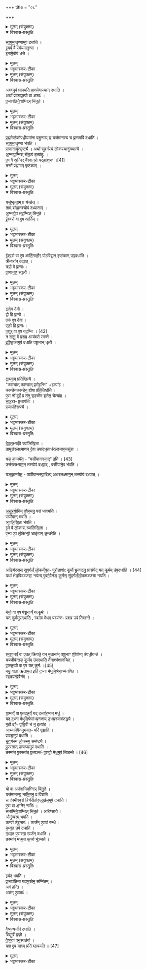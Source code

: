 +++
title = "०८"

+++


<details><summary>मूलम् (संयुक्तम्)</summary>

स्व॒य॒मा॒तृ॒ण्णामुप॑ दधाती॒यव्ँवै स्व॑यमातृ॒ण्णेमामे॒वोप॑ ध॒त्ते
</details>

<details open><summary>विश्वास-प्रस्तुतिः</summary>

स्व॒य॒मा॒तृ॒ण्णामुप॑ दधाति ।  
इ॒यव्ँ वै स्व॑यमातृ॒ण्णा ।  
इ॒मामे॒वोप॑ धत्ते ।  
</details>

<details><summary>मूलम्</summary>

स्व॒य॒मा॒तृ॒ण्णामुप॑ दधाति ।  
इ॒यव्ँ वै स्व॑यमातृ॒ण्णा ।  
इ॒मामे॒वोप॑ धत्ते ।  
</details>

<details><summary>भट्टभास्कर-टीका</summary>

1स्वयमातृण्णामिति ॥ स्वयमेव शर्करां छिद्रिताम् । 'स्वयं क्तेन' इति समासः । कृदुत्तरपदप्रकृतिस्वरत्वम् । इयमिति । पृथिवीकल्पा, छिद्रवत्त्वाद्वा ॥
</details>

<details><summary>मूलम् (संयुक्तम्)</summary>

ऽश्व॒मुप॑ घ्रापयति प्रा॒णमे॒वास्या॑न्दधा॒त्यथो॑ प्राजाप॒त्यो वा अश्वᳶ॑ प्र॒जाप॑तिनै॒वाग्निञ्चि॑नुते
</details>

<details open><summary>विश्वास-प्रस्तुतिः</summary>

अश्व॒मुप॑ घ्रापयति प्रा॒णमे॒वास्या॑न् दधाति ।  
अथो॑ प्राजाप॒त्यो वा अश्वः॑ ।   
प्र॒जाप॑तिनै॒वाग्निञ् चि॑नुते ।  
</details>

<details><summary>मूलम्</summary>

अश्व॒मुप॑ घ्रापयति प्रा॒णमे॒वास्या॑न् दधाति ।  
अथो॑ प्राजाप॒त्यो वा अश्वः॑ ।   
प्र॒जाप॑तिनै॒वाग्निञ् चि॑नुते ।  
</details>

<details><summary>भट्टभास्कर-टीका</summary>

2अश्वमित्यादि । गतम् ॥
</details>

<details><summary>मूलम् (संयुक्तम्)</summary>

प्रथ॒मेष्ट॑कोपधी॒यमा॑ना पशू॒नाञ्च॒ यज॑मानस्य च प्रा॒णमपि॑ दधाति स्वयमातृ॒ण्णा भ॑वति प्रा॒णाना॒मुत्सृ॑ष्ट्या॒ अथो॑ सुव॒र्गस्य॑ लो॒कस्यानु॑ख्यात्या अ॒ग्नाव॒ग्निश्चे॑त॒व्य॑ इत्या॑हुरे॒ष वै [41]  
अ॒ग्निर्वै॑श्वान॒रो यद्ब्रा॑ह्म॒णस्तस्मै॑ प्रथ॒मामिष्ट॑का॒य्ँ
</details>

<details open><summary>विश्वास-प्रस्तुतिः</summary>

प्र॒थ॒मेष्ट॑कोपधी॒यमा॑ना पशू॒नाञ् च॒ यज॑मानस्य च प्रा॒णमपि॑ दधाति ।   
स्व॒य॒मा॒तृ॒ण्णा भ॑वति ।  
प्रा॒णाना॒मुत्सृ॑ष्ट्यै । अथो॑ सुव॒र्गस्य॑ लो॒कस्यानु॑ख्यात्यै ।  
अ॒ग्नाव॒ग्निश् चे॑त॒व्य॑ इत्या॑हुः ।   
ए॒ष वै  अ॒ग्निर् वै॑श्वान॒रो यद्ब्रा॑ह्म॒णः ।[41]   
तस्मै॑ प्रथ॒माम् इष्ट॑काम् ।  
</details>

<details><summary>मूलम्</summary>

प्र॒थ॒मेष्ट॑कोपधी॒यमा॑ना पशू॒नाञ् च॒ यज॑मानस्य च प्रा॒णमपि॑ दधाति ।   
स्व॒य॒मा॒तृ॒ण्णा भ॑वति ।  
प्रा॒णाना॒मुत्सृ॑ष्ट्यै । अथो॑ सुव॒र्गस्य॑ लो॒कस्यानु॑ख्यात्यै ।  
अ॒ग्नाव॒ग्निश् चे॑त॒व्य॑ इत्या॑हुः ।   
ए॒ष वै  अ॒ग्निर् वै॑श्वान॒रो यद्ब्रा॑ह्म॒णः ।[41]   
तस्मै॑ प्रथ॒माम् इष्ट॑काम् ।  
</details>

<details><summary>भट्टभास्कर-टीका</summary>

3प्रथमेति ॥ प्रथमं उपधीयमाना अपिदधाति । तच्च स्वयमातृण्णायाः छिद्रवत्तया प्राणानामुत्सृष्ट्यै भवति । सुवर्गस्य लोकस्य अनुख्यात्यै अनुवीक्षणाय भवति ॥
</details>

<details><summary>मूलम् (संयुक्तम्)</summary>

यजु॑ष्कृता॒म्प्र य॑च्छे॒त्ताम्ब्रा॑ह्म॒णश्चोप॑ दध्याताम॒ग्नावे॒व तद॒ग्निञ्चि॑नुत ईश्व॒रो वा ए॒ष आर्ति॒म
</details>

<details open><summary>विश्वास-प्रस्तुतिः</summary>

यजु॑ष्कृता॒म् प्र य॑च्छेत् ।  
ताम् ब्रा॑ह्म॒णश्चोप॑ दध्याताम् ।  
अ॒ग्नावे॒व तद॒ग्निञ् चि॑नुते ।  
ई॒श्व॒रो वा ए॒ष आर्ति॑म् ।  
</details>

<details><summary>मूलम्</summary>

यजु॑ष्कृता॒म् प्र य॑च्छेत् ।  
ताम् ब्रा॑ह्म॒णश्चोप॑ दध्याताम् ।  
अ॒ग्नावे॒व तद॒ग्निञ् चि॑नुते ।  
ई॒श्व॒रो वा ए॒ष आर्ति॑म् ।  
</details>

<details><summary>भट्टभास्कर-टीका</summary>

4यजुष्कृतामिति ॥ 'ध्रुवाऽसि धरुणा' इत्यनेन मन्त्रेणाभिमृष्टाम् । ब्राह्मणश्चेति । अध्वर्युश्च सहोपदध्याताम् । अब्राह्मणस्याप्रसङ्गात् ब्राह्मणग्रहणं जातिमात्रप्रतिपत्त्यर्थम् । तेनाविद्वान् गृह्यते । वक्ष्यति च - 'योऽविद्वानिष्टकामुपदधाति' इति ॥
</details>

<details><summary>मूलम् (संयुक्तम्)</summary>

ईश्व॒रो वा ए॒ष आर्ति॒मार्तो॒र्योऽवि॑द्वा॒निष्ट॑कामुप॒दधा॑ति॒ त्रीन्वरा॑न्दद्या॒त्त्रयो॒ वै प्रा॒णाᳶ प्रा॒णाना॒ꣳ॒ स्पृत्यै॒
</details>

<details open><summary>विश्वास-प्रस्तुतिः</summary>

ई॒श्व॒रो वा ए॒ष आर्ति॒मार्तो॒र् योऽवि॑द्वा॒न् इष्ट॑काम् उप॒दधा॑ति ।  
त्रीन्वरा॑न् दद्यात् ।  
त्रयो॒ वै प्रा॒णाः ।  
प्रा॒णाना॒ꣳ॒ स्पृत्यै॑ ।  
</details>

<details><summary>मूलम्</summary>

ई॒श्व॒रो वा ए॒ष आर्ति॒मार्तो॒र् योऽवि॑द्वा॒न् इष्ट॑काम् उप॒दधा॑ति ।  
त्रीन्वरा॑न् दद्यात् ।  
त्रयो॒ वै प्रा॒णाः ।  
प्रा॒णाना॒ꣳ॒ स्पृत्यै॑ ।  
</details>

<details><summary>भट्टभास्कर-टीका</summary>

5आर्तोरिति ॥ 'ईश्वरे तोसुन्कसुनौ' इति तोसुन् । उभयत्रापि 'तादौ च' इति गतेः प्रकृतिस्वरत्वम् । गोपोषं पुष्णातीतिवदेको धात्वर्थसामान्यवचनः । वरानिति । चतुर्वर्षा गौर्वरः । त्रय इति । प्रापानव्यानाः 'प्राण्यापान्यव्यान्य' इत्यादौ त्रयाणामेव ग्रहणात् । स्पृत्यै । स्पृ प्रीतौ ॥
</details>

<details><summary>मूलम् (संयुक्तम्)</summary>

द्वावे॒व देयौ॒ द्वौ हि प्रा॒णावेक॑ ए॒व देय॒ एको॒ हि प्रा॒णᳶ प॒शुः [42]  
वा ए॒ष यद॒ग्निर्न खलु॒ वै प॒शव॒ आय॑वसे रमन्ते दूर्वेष्ट॒कामुप॑ दधाति पशू॒नान्धृत्यै॒
</details>

<details open><summary>विश्वास-प्रस्तुतिः</summary>

द्वावे॒व देयौ॑ ।  
द्वौ हि प्रा॒णौ ।  
एक॑ ए॒व देयः॑ ।  
एको॒ हि प्रा॒णः ।  
प॒शुर्  वा ए॒ष यद॒ग्निः । [42]  
न खलु॒ वै प॒शव॒ आय॑वसे रमन्ते ।  
दू॒र्वे॒ष्ट॒कामुप॑ दधाति पशू॒नान् धृत्यै॑ ।  
</details>

<details><summary>मूलम्</summary>

द्वावे॒व देयौ॑ ।  
द्वौ हि प्रा॒णौ ।  
एक॑ ए॒व देयः॑ ।  
एको॒ हि प्रा॒णः ।  
प॒शुर्  वा ए॒ष यद॒ग्निः । [42]  
न खलु॒ वै प॒शव॒ आय॑वसे रमन्ते ।  
दू॒र्वे॒ष्ट॒कामुप॑ दधाति पशू॒नान् धृत्यै॑ ।  
</details>

<details><summary>भट्टभास्कर-टीका</summary>

6प्राणापानौ 'प्राणापानौ मृत्योर्मा पातम्' इत्यादौ द्वयोरेव तयोर्ग्रहणात् । एको हीति । अन्येषां तद्विकल्पत्वान्मुख्यो गृह्यते । पशुर्वा इति । पशुसदृशोऽयमग्निः यत्र चरितव्यः तत्रैव रमन्ते खल्विति । यवसो घासः स एवायवसः स्वार्थिकोऽञ् । यवसाभावे न रमन्ते । यद्वा - यवसरहितो देशः आयवसः; छान्दसो वर्णविकारः । 'नञ्सुभ्याम्' इत्येतद्बाधित्वा बहुव्रीहिस्वरः पूर्वपदप्रकृतिस्वरत्वम् । यद्वा - आङीषदर्थे, अल्पभक्ष्ये देशे पशवो न रमन्ते । तस्मात् दूर्वेष्टकामुपदधाति प्रभूततृणत्वाय ॥
</details>

<details><summary>मूलम् (संयुक्तम्)</summary>

द्वाभ्या॒म्प्रति॑ष्ठित्यै॒ काण्डा॑त्काण्डात्प्र॒रोह॒न्तीत्या॑ह॒ काण्डे॑नकाण्डेन॒ ह्ये॑षा प्र॑ति॒तिष्ठ॑त्ये॒वा नो॑ दूर्वे॒ प्र त॑नु स॒हस्रे॑ण श॒तेन॒ चेत्या॑ह साह॒स्रᳶ प्र॒जाप॑तिᳶ प्र॒जाप॑ते॒राप्त्यै॑
</details>

<details open><summary>विश्वास-प्रस्तुतिः</summary>

द्वाभ्या॒म् प्रति॑ष्ठित्यै ।  
"काण्डा॑त् काण्डात् प्र॒रोह॒न्ति॑" +इत्या॑ह ।  
काण्डे॑नकाण्डेन॒ ह्ये॑षा प्र॑ति॒तिष्ठ॑ति ।  
ए॒वा नो॑ दूर्वे॒ प्र त॑नु स॒हस्रे॑ण श॒तेन॒ चेत्या॑ह ।  
सा॒ह॒स्रᳶ प्र॒जाप॑तिः ।  
प्र॒जाप॑ते॒राप्त्यै॑ ।  
</details>

<details><summary>मूलम्</summary>

द्वाभ्या॒म् प्रति॑ष्ठित्यै ।  
"काण्डा॑त् काण्डात् प्र॒रोह॒न्ति॑" +इत्या॑ह ।  
काण्डे॑नकाण्डेन॒ ह्ये॑षा प्र॑ति॒तिष्ठ॑ति ।  
ए॒वा नो॑ दूर्वे॒ प्र त॑नु स॒हस्रे॑ण श॒तेन॒ चेत्या॑ह ।  
सा॒ह॒स्रᳶ प्र॒जाप॑तिः ।  
प्र॒जाप॑ते॒राप्त्यै॑ ।  
</details>

<details><summary>भट्टभास्कर-टीका</summary>

7द्वाभ्यामिति ॥ 'काण्डात्काण्डात्' 'या शतेन' इत्येताभ्यां प्रतिष्ठित्यै भवति पशूनाम् । काण्डेनकाण्डेन हीति । सर्वेण काण्डेन ह्येषा पृथिव्यां प्रतिष्ठिता भवति । साहस्र इति । सहस्रलाभहेतुः । 'शतमानविंशतिक' इत्यण् ॥
</details>

<details><summary>मूलम् (संयुक्तम्)</summary>

देवल॒क्ष्मव्ँवै त्र्या॑लिखि॒ता तामुत्त॑रलक्ष्माणन्दे॒वा उपा॑दध॒ताध॑रलक्ष्माण॒मसु॑रा॒ यम् [43]  
का॒मये॑त॒ वसी॑यान्त्स्या॒दित्युत्त॑रलक्ष्माण॒न्तस्योप॑ दध्या॒द्वसी॑याने॒व भ॑वति॒ यङ्का॒मये॑त॒ पापी॑यान्त्स्या॒दित्यध॑रलक्ष्माण॒न्तस्योप॑ दध्याद्
</details>

<details open><summary>विश्वास-प्रस्तुतिः</summary>

दे॒व॒ल॒क्ष्मव्ँवै त्र्या॑लिखि॒ता ।   
तामुत्त॑रलक्ष्माणन् दे॒वा उपा॑दध॒ताध॑रलक्ष्माण॒मसु॑राः ।  

यङ् का॒मये॑त॒ - "वसी॑यान्त्स्या॒द्" इति॑ । [43]  
उत्त॑रलक्ष्माण॒न् तस्योप॑ दध्या॒द् , वसी॑याने॒व भ॑वति ।  

यङ्का॒मये॑त॒ - पापी॑यान्त्स्या॒दित्य् अध॑रलक्ष्माण॒न् तस्योप॑ दध्यात् ।  
</details>

<details><summary>मूलम्</summary>

दे॒व॒ल॒क्ष्मव्ँवै त्र्या॑लिखि॒ता ।   
तामुत्त॑रलक्ष्माणन् दे॒वा उपा॑दध॒ताध॑रलक्ष्माण॒मसु॑राः ।  

यङ् का॒मये॑त॒ - "वसी॑यान्त्स्या॒द्" इति॑ । [43]  
उत्त॑रलक्ष्माण॒न् तस्योप॑ दध्या॒द् , वसी॑याने॒व भ॑वति ।  

यङ्का॒मये॑त॒ - पापी॑यान्त्स्या॒दित्य् अध॑रलक्ष्माण॒न् तस्योप॑ दध्यात् ।  
</details>

<details><summary>भट्टभास्कर-टीका</summary>

8देवलक्ष्ममित्यादि ॥ देवसम्बन्धि लक्षणं देवलक्ष्मम् । 'नपुंसकादन्यतरस्याम्' इत्यच् समासान्तः । यदियमषाढा त्र्यालिखिता भवति । त्रिरालिखिता त्र्यालिखिता । वृत्तौ सुजर्थोऽन्तर्भवति सप्तपर्णादिषु विस्पेव भवति? तिसृभिः लेखाभिरङ्कितेति यावत् । तामित्यादि । असुरा इति । उपादधतेत्येव । वसीयान् वसुमत्तरः । 'विन्मतोर्लुक्' 'टेः' इति टिलोपः ॥
</details>

<details><summary>मूलम् (संयुक्तम्)</summary>

सुरयो॒निमे॒वैन॒मनु॒ परा॑ भावयति॒ पापी॑यान्भवति त्र्यालिखि॒ता भ॑वती॒मे वै लो॒कास्त्र्या॑लिखि॒तैभ्य ए॒व लो॒केभ्यो॒ भ्रातृ॑व्यम॒न्तरे॒त्य्
</details>

<details open><summary>विश्वास-प्रस्तुतिः</summary>

अ॒सु॒र॒यो॒निम् ए॒वैन॒मनु॒ परा॑ भावयति ।  
पापी॑यान् भवति ।  
त्र्या॒लि॒खि॒ता भ॑वति ।  
इ॒मे वै लो॒कास् त्र्या॑लिखि॒ता ।  
ए॒भ्य ए॒व लो॒केभ्यो॒ भ्रातृ॑व्यम् अ॒न्तरे॑ति ।  
</details>

<details><summary>मूलम्</summary>

अ॒सु॒र॒यो॒निम् ए॒वैन॒मनु॒ परा॑ भावयति ।  
पापी॑यान् भवति ।  
त्र्या॒लि॒खि॒ता भ॑वति ।  
इ॒मे वै लो॒कास् त्र्या॑लिखि॒ता ।  
ए॒भ्य ए॒व लो॒केभ्यो॒ भ्रातृ॑व्यम् अ॒न्तरे॑ति ।  
</details>

<details><summary>भट्टभास्कर-टीका</summary>

9असुरयोनिमिति ॥ असुरयोनिमनुप्रविष्टं एतं पराभूतं करोति ॥
</details>

<details><summary>मूलम् (संयुक्तम्)</summary>

अङ्गि॑रसस्सुव॒र्गल्ँलो॒कय्ँय॒तᳶ पु॑रो॒डाश॑ᳵ कू॒र्मो भू॒त्वानु॒ प्रास॑र्पत् [44]  
यत्कू॒र्ममु॑प॒दधा॑ति॒ यथा॑ क्षेत्र॒विदञ्ज॑सा॒ नय॑त्ये॒वमे॒वैन॑ङ्कू॒र्मस्सु॑व॒र्गल्ँलो॒कमञ्ज॑सा नयति॒
</details>

<details open><summary>विश्वास-प्रस्तुतिः</summary>

अङ्गि॑रसस् सुव॒र्गल्ँ लो॒कय्ँय॒तᳶ पु॑रो॒डाश॑ᳵ कू॒र्मो भू॒त्वाऽनु॒ प्रास॑र्पद् यत् कू॒र्मम् उ॑प॒दधा॑ति । [44]  
यथा॑ क्षेत्र॒विदञ्ज॑सा॒ नय॑त्य् ए॒वमे॒वैन॑ङ् कू॒र्मस् सु॑व॒र्गल्ँलो॒कमञ्ज॑सा नयति ।  
</details>

<details><summary>मूलम्</summary>

अङ्गि॑रसस् सुव॒र्गल्ँ लो॒कय्ँय॒तᳶ पु॑रो॒डाश॑ᳵ कू॒र्मो भू॒त्वाऽनु॒ प्रास॑र्पद् यत् कू॒र्मम् उ॑प॒दधा॑ति । [44]  
यथा॑ क्षेत्र॒विदञ्ज॑सा॒ नय॑त्य् ए॒वमे॒वैन॑ङ् कू॒र्मस् सु॑व॒र्गल्ँलो॒कमञ्ज॑सा नयति ।  
</details>

<details><summary>भट्टभास्कर-टीका</summary>

10अङ्गिरस इत्यादि ॥ कूर्मोपधानविधिः । यथेति । क्षेत्रज्ञो ह्यञ्जसा नयति आर्जवेन नयति । एवं कूर्मोऽपि स्वर्गमार्गज्ञः अञ्जसा नयति ॥
</details>

<details><summary>मूलम् (संयुक्तम्)</summary>

मेधो॒ वा ए॒ष प॑शू॒नाय्ँयत्कू॒र्मो यत्कू॒र्ममु॑प॒दधा॑ति॒ स्वमे॒व मेध॒म्पश्य॑न्तᳶ प॒शव॒ उप॑ तिष्ठन्ते
</details>

<details open><summary>विश्वास-प्रस्तुतिः</summary>

मेधो॒ वा ए॒ष प॑शू॒नाय्ँ यत्कू॒र्मः ।  
यत् कू॒र्ममु॑प॒दधा॑ति॒ , स्वमे॒व मेध॒म् पश्य॑न्तᳶ प॒शव॒ उप॑ तिष्ठन्ते ।  
</details>

<details><summary>मूलम्</summary>

मेधो॒ वा ए॒ष प॑शू॒नाय्ँ यत्कू॒र्मः ।  
यत् कू॒र्ममु॑प॒दधा॑ति॒ , स्वमे॒व मेध॒म् पश्य॑न्तᳶ प॒शव॒ उप॑ तिष्ठन्ते ।  
</details>

<details><summary>भट्टभास्कर-टीका</summary>

11मेधो वा इत्यादि ॥ यज्ञतुल्यः इष्टसाधनत्वात् । उपतिष्ठन्ते समीपे तिष्ठन्ति । 'अकर्मकाच्च' इत्यात्मनेपदम् ॥
</details>

<details><summary>मूलम् (संयुक्तम्)</summary>

श्मशा॒नव्ँवा ए॒तत्क्रि॑यते॒ यन्मृ॒ताना॑म्पशू॒नाꣳ शी॒र्षाण्यु॑पधी॒यन्ते॒ यज्जीव॑न्तङ्कू॒र्ममु॑प॒दधा॑ति॒ तेनाश्म॑शानचिद्वास्त॒व्यो॑ वा ए॒ष यत् [45]  
कू॒र्मो मधु॒ वाता॑ ऋताय॒त इति॑ द॒ध्ना म॑धुमि॒श्रेणा॒भ्य॑नक्ति स्व॒दय॑त्ये॒वैन॑ङ्
</details>

<details open><summary>विश्वास-प्रस्तुतिः</summary>

श्म॒शा॒नव्ँ वा ए॒तत् क्रि॑यते॒ यन् मृ॒ताना॑म् पशू॒नाꣳ शी॒र्षाण्य् उ॑पधी॒यन्ते ।  
यज्जीव॑न्तङ् कू॒र्मम् उ॑प॒दधा॑ति॒ तेनाश्म॑शानचित् ।   
वा॒स्त॒व्यो॑ वा ए॒ष यत् कू॒र्मः ।[45]   
मधु॒ वाता॑ ऋताय॒त इति॑ द॒ध्ना म॑धुमि॒श्रेणा॒भ्य॑नक्ति ।   
स्व॒दय॑त्ये॒वैन॑म्  ।  
</details>

<details><summary>मूलम्</summary>

श्म॒शा॒नव्ँ वा ए॒तत् क्रि॑यते॒ यन् मृ॒ताना॑म् पशू॒नाꣳ शी॒र्षाण्य् उ॑पधी॒यन्ते ।  
यज्जीव॑न्तङ् कू॒र्मम् उ॑प॒दधा॑ति॒ तेनाश्म॑शानचित् ।   
वा॒स्त॒व्यो॑ वा ए॒ष यत् कू॒र्मः ।[45]   
मधु॒ वाता॑ ऋताय॒त इति॑ द॒ध्ना म॑धुमि॒श्रेणा॒भ्य॑नक्ति ।   
स्व॒दय॑त्ये॒वैन॑म्  ।  
</details>

<details><summary>भट्टभास्कर-टीका</summary>

12अश्मशानचिदिति ॥ श्मशानमिव चीयत इति । 'कर्मण्याख्यायाम्' इति क्विप् । वास्तव्य इति । सुखेन वस्ता वास्तव्यः । 'वसेस्तव्यत्कर्तरि णिच्च' इति तव्यत् । यस्मादनेन जीवता चिरं स्थातव्यमत्र तस्माद्दध्ना मधुमिश्रेणाभ्यनक्ति 'मधु वाता ऋतायते' इति तिसृभिः । एतत्स्वदयिता चिरं जीविष्यतीति । स्वदयतिः चुरादिरदन्तः ॥
</details>

<details><summary>मूलम् (संयुक्तम्)</summary>

ग्रा॒म्यव्ँ वा ए॒तदन्न॒य्ँयद्दध्या॑र॒ण्यम्मधु॒ यद्द॒ध्ना म॑धुमि॒श्रेणा॑भ्य॒नक्त्यु॒भय॒स्याव॑रुद्ध्यै म॒ही द्यौᳶ पृ॑थि॒वी च॑ न॒ इत्या॑हा॒भ्यामे॒वैन॑मुभ॒यत॒ᳶ परि॑ गृह्णाति॒ प्राञ्च॒मुप॑ दधाति॒ सुव॒र्गस्य॑ लो॒कस्य॒ सम॑ष्ट्यै पु॒रस्ता॑त्प्र॒त्यञ्च॒मुप॑ दधाति॒ तस्मा॑त् [46]  
पु॒रस्ता॑त्प्र॒त्यञ्चᳶ॑ प॒शवो॒ मेध॒मुप॑ तिष्ठन्ते॒
</details>

<details open><summary>विश्वास-प्रस्तुतिः</summary>

ग्रा॒म्यव्ँ  वा ए॒तदन्न॒य्ँ यद् दध्या॑र॒ण्यम् मधु॑ ।  
यद् द॒ध्ना म॑धुमि॒श्रेणा॑भ्य॒नक्त्य् उ॒भय॒स्याव॑रुद्ध्यै ।  
म॒ही द्यौᳶ पृ॑थि॒वी च॑ न॒ इत्या॑ह ।  
आ॒भ्यामे॒वैन॑मुभ॒यत॒ᳶ परि॑ गृह्णाति ।   
प्राञ्च॒मुप॑ दधाति ।  
सु॒व॒र्गस्य॑ लो॒कस्य॒ सम॑ष्ट्यै ।  
पु॒रस्ता॑त् प्र॒त्यञ्च॒मुप॑ दधाति ।  
तस्मा॑त्  पु॒रस्ता॑त् प्र॒त्यञ्चᳶ॑ प॒शवो॒ मेध॒मुप॑ तिष्ठन्ते । [46]  
</details>

<details><summary>मूलम्</summary>

ग्रा॒म्यव्ँ  वा ए॒तदन्न॒य्ँ यद् दध्या॑र॒ण्यम् मधु॑ ।  
यद् द॒ध्ना म॑धुमि॒श्रेणा॑भ्य॒नक्त्य् उ॒भय॒स्याव॑रुद्ध्यै ।  
म॒ही द्यौᳶ पृ॑थि॒वी च॑ न॒ इत्या॑ह ।  
आ॒भ्यामे॒वैन॑मुभ॒यत॒ᳶ परि॑ गृह्णाति ।   
प्राञ्च॒मुप॑ दधाति ।  
सु॒व॒र्गस्य॑ लो॒कस्य॒ सम॑ष्ट्यै ।  
पु॒रस्ता॑त् प्र॒त्यञ्च॒मुप॑ दधाति ।  
तस्मा॑त्  पु॒रस्ता॑त् प्र॒त्यञ्चᳶ॑ प॒शवो॒ मेध॒मुप॑ तिष्ठन्ते । [46]  
</details>

<details><summary>भट्टभास्कर-टीका</summary>

13ग्राम्यमिति ॥ 'ग्रामाद्यखञौ' इति यः । मही द्यौरिति गायत्र्या एनमवहारेण परिवेष्ट्य पुरस्तात्प्रत्यञ्चमुपदधाति । आभ्यामिति । द्यावापृथिवीभ्यामुपतिष्ठते इति । सङ्गतिकरणे आत्मनेपदम् ॥
</details>

<details><summary>मूलम् (संयुक्तम्)</summary>

यो वा अप॑नाभिम॒ग्निञ्चि॑नु॒ते यज॑मानस्य॒ नाभि॒मनु॒ प्र वि॑शति॒ स ए॑नमीश्व॒रो हिꣳसि॑तोरु॒लूख॑ल॒मुप॑ दधात्ये॒षा वा अ॒ग्नेर्नाभि॒स्सना॑भिमे॒वाग्निञ्चि॑नु॒तेऽहिꣳ॑साया॒ औ॑दुम्बरम्भव॒त्यूर्ग्वा उ॑दु॒म्बर॒ ऊर्ज॑मे॒वाव॑ रुन्द्धे मध्य॒त उप॑ दधाति मध्य॒त ए॒वास्मा॒ ऊर्ज॑न्दधाति॒ तस्मा॑न्मध्य॒त ऊ॒र्जा भु॑ञ्जत॒
</details>

<details open><summary>विश्वास-प्रस्तुतिः</summary>

यो वा अप॑नाभिम॒ग्निञ् चि॑नु॒ते ।  
यज॑मानस्य॒ नाभि॒मनु॒ प्र वि॑शति ।  
स ए॑नमीश्व॒रो हिꣳसि॑तोरु॒लूख॑ल॒मुप॑ दधाति ।   
ए॒षा वा अ॒ग्नेर् नाभिः॑ ।  
सना॑भिमे॒वाग्निञ् चि॑नु॒ते । अहिꣳ॑सायै ।   
औदु॑म्बरम् भवति ।   
ऊर्ग्वा उ॑दु॒म्बरः॑ । ऊर्ज॑म् ए॒वाव॑ रुन्धे ।  
म॒ध्य॒त उप॑ दधाति ।  
म॒ध्य॒त ए॒वास्मा॒ ऊर्ज॑न् दधाति ।  
तस्मा॑न् मध्य॒त ऊ॒र्जा भु॑ञ्जते ।  
</details>

<details><summary>मूलम्</summary>

यो वा अप॑नाभिम॒ग्निञ् चि॑नु॒ते ।  
यज॑मानस्य॒ नाभि॒मनु॒ प्र वि॑शति ।  
स ए॑नमीश्व॒रो हिꣳसि॑तोरु॒लूख॑ल॒मुप॑ दधाति ।   
ए॒षा वा अ॒ग्नेर् नाभिः॑ ।  
सना॑भिमे॒वाग्निञ् चि॑नु॒ते । अहिꣳ॑सायै ।   
औदु॑म्बरम् भवति ।   
ऊर्ग्वा उ॑दु॒म्बरः॑ । ऊर्ज॑म् ए॒वाव॑ रुन्धे ।  
म॒ध्य॒त उप॑ दधाति ।  
म॒ध्य॒त ए॒वास्मा॒ ऊर्ज॑न् दधाति ।  
तस्मा॑न् मध्य॒त ऊ॒र्जा भु॑ञ्जते ।  
</details>

<details><summary>भट्टभास्कर-टीका</summary>

14यो वा इत्यादि ॥ उलूखलोपधानविधिः । गतः । तस्मान्मध्यत इति । मध्यमे वयसि देहमध्ये वा । आद्यादिभ्यस्तसिः ॥
</details>

<details><summary>मूलम् (संयुक्तम्)</summary>

इय॑द्भवति प्र॒जाप॑तिना यज्ञमु॒खेन॒ सम्मि॑त॒मव॑ ह॒न्त्यन्न॑मे॒वाक॑र्
</details>

<details open><summary>विश्वास-प्रस्तुतिः</summary>

इय॑द् भवति ।  
प्र॒जाप॑तिना यज्ञमु॒खेन॒ सम्मि॑तम् ।  
अव॑ हन्ति ।  
अन्न॑म् ए॒वाकः॑ ।  
</details>

<details><summary>मूलम्</summary>

इय॑द् भवति ।  
प्र॒जाप॑तिना यज्ञमु॒खेन॒ सम्मि॑तम् ।  
अव॑ हन्ति ।  
अन्न॑म् ए॒वाकः॑ ।  
</details>

<details><summary>भट्टभास्कर-टीका</summary>

15इयदिति ॥ प्रादेशमात्रम् । इदं परिमाणमस्येति 'किमिदंभ्यां वोघः' इति 'इदं किमोरीश्की ' यस्येति इलोपः, उदात्तनिवृत्तिस्वरेण इकार उदात्तः । प्रजापतिनेति । 'यज्ञमुखं वै प्रजापतिः' इति प्रजापत्यात्मना परिमितेन यज्ञमुखेन सम्मितमिदमुलूखलम् । केचिदाहुः - यत्किंचित्परिमाणपरिमितमियत् प्रजापतिश्च परिमितिः परिमितात्मा, तस्मात्तत्तुल्यमिति । अन्नमेवाकरिति । अवघातेन अन्नमेवास्यै करोति उत्पादयति । छान्दसो लुङ्, 'मन्त्रे घस' इति च्लेर्लोपः ॥
</details>

<details><summary>मूलम् (संयुक्तम्)</summary>

वैष्ण॒व्यर्चोप॑ दधाति॒ विष्णु॒र्वै य॒ज्ञो वै॑ष्ण॒वा वन॒स्पत॑यो य॒ज्ञ ए॒व य॒ज्ञम्प्रति॑ ष्ठापयति ॥ [47]  
</details>

<details open><summary>विश्वास-प्रस्तुतिः</summary>

वै॒ष्ण॒व्यर्चोप॑ दधाति ।  
विष्णु॒र्वै य॒ज्ञो ।  
वै॒ष्ण॒वा वन॒स्पत॑यो ।  
य॒ज्ञ ए॒व य॒ज्ञम् प्रति॑ ष्ठापयति ॥ [47]  
</details>

<details><summary>मूलम्</summary>

वै॒ष्ण॒व्यर्चोप॑ दधाति ।  
विष्णु॒र्वै य॒ज्ञो ।  
वै॒ष्ण॒वा वन॒स्पत॑यो ।  
य॒ज्ञ ए॒व य॒ज्ञम् प्रति॑ ष्ठापयति ॥ [47]  
</details>

<details><summary>भट्टभास्कर-टीका</summary>

16वैष्णव्येति ॥ तद्विष्णोरिति गायत्री । उदात्तनिवृत्तिस्वरेण ङीप उदात्तत्वात् 'उदात्तयणः' इति विभक्तेरुदात्तत्वम् । विष्णुर्वा इति । वैष्णवे उलूखले वैष्णवीमृचं प्रयुञ्जानो यज्ञं प्रतिष्ठापयति । उभयोर्वैष्णवत्वाद्विष्णोश्च यज्ञत्वात् । वनस्पतिशब्दस्य सुट्स्वरावुक्तौ ॥

इति पञ्चमे द्वितीये अष्टमोनुवाकः ॥  
</details>
